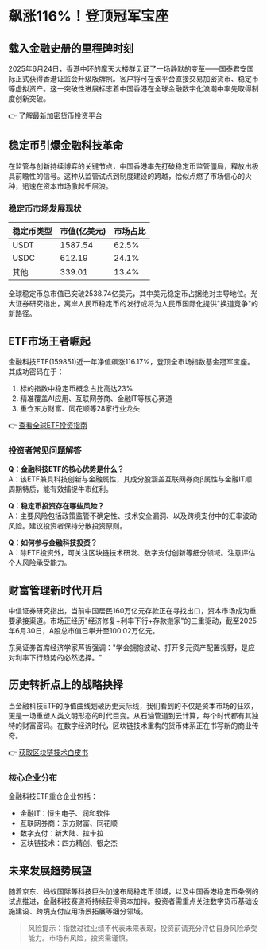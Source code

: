 # 飙涨116%！登顶冠军宝座

## 载入金融史册的里程碑时刻
2025年6月24日，香港中环的摩天大楼群见证了一场静默的变革——国泰君安国际正式获得香港证监会升级版牌照。客户将可在该平台直接交易加密货币、稳定币等虚拟资产。这一突破性进展标志着中国香港在全球金融数字化浪潮中率先取得制度创新突破。

👉 [了解最新加密货币投资平台](https://bit.ly/okx_welcome)

## 稳定币引爆金融科技革命
在监管与创新持续博弈的关键节点，中国香港率先打破稳定币监管僵局，释放出极具前瞻性的信号。这种从监管试点到制度建设的跨越，恰似点燃了市场信心的火种，迅速在资本市场激起千层浪。

### 稳定币市场发展现状
| 稳定币类型 | 市值(亿美元) | 市场占比 |
|------------|-------------|---------|
| USDT       | 1587.54     | 62.5%   |
| USDC       | 612.19      | 24.1%   |
| 其他       | 339.01      | 13.4%   |

全球稳定币总市值已突破2538.74亿美元，其中美元稳定币占据绝对主导地位。光大证券研究指出，离岸人民币稳定币的发行或将为人民币国际化提供"换道竞争"的新路径。

## ETF市场王者崛起
金融科技ETF(159851)近一年净值飙涨116.17%，登顶全市场指数基金冠军宝座。其成功密码在于：
1. 标的指数中稳定币概念占比高达23%
2. 精准覆盖AI应用、互联网券商、金融IT等核心赛道
3. 重仓东方财富、同花顺等28家行业龙头

👉 [查看全球ETF投资指南](https://bit.ly/okx_welcome)

### 投资者常见问题解答
**Q：金融科技ETF的核心优势是什么？**  
A：该ETF兼具科技创新与金融属性，其成分股涵盖互联网券商β属性与金融IT顺周期特质，能有效捕捉牛市红利。

**Q：稳定币投资存在哪些风险？**  
A：主要风险包括政策监管不确定性、技术安全漏洞、以及跨境支付中的汇率波动风险。建议投资者保持分散投资原则。

**Q：如何参与金融科技投资？**  
A：除ETF投资外，可关注区块链技术研发、数字支付创新等细分领域。注意评估个人风险承受能力。

## 财富管理新时代开启
中信证券研究指出，当前中国居民160万亿元存款正在寻找出口，资本市场成为重要承接渠道。市场正经历"经济修复+利率下行+存款搬家"的三重驱动，截至2025年6月30日，A股总市值已攀升至100.02万亿元。

东吴证券首席经济学家芦哲强调："学会拥抱波动、打开多元资产配置视野，是应对利率下行趋势的必然选择。"

## 历史转折点上的战略抉择
当金融科技ETF的净值曲线划破历史天际线，我们看到的不仅是资本市场的狂欢，更是一场重塑人类文明形态的时代巨变。从石油管道到云计算，每个时代都有其独特的财富密码。在数字经济时代，区块链技术重构的货币体系正在书写新的商业传奇。

👉 [获取区块链技术白皮书](https://bit.ly/okx_welcome)

### 核心企业分布
金融科技ETF重仓企业包括：
- 金融IT：恒生电子、润和软件
- 互联网券商：东方财富、同花顺
- 数字支付：新大陆、拉卡拉
- 区块链技术：四方精创、银之杰

## 未来发展趋势展望
随着京东、蚂蚁国际等科技巨头加速布局稳定币领域，以及中国香港稳定币条例的试点推进，金融科技赛道将持续获得资本加持。投资者需重点关注数字货币基础设施建设、跨境支付应用场景拓展等细分领域。

> 风险提示：指数过往业绩不代表未来表现，投资前请充分评估自身风险承受能力。市场有风险，投资需谨慎。